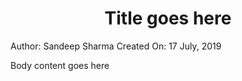 <html>
  <head>
    <title>Maropost Marketing Cloud</title>
  </head>
  <body>
    <h1 style="text-align: center;">Title goes here</h1>
    <span>Author: Sandeep Sharma</span>
    <span>Created On: 17 July, 2019</span>
    <p>Body content goes here</p>
  </body>
</html>
